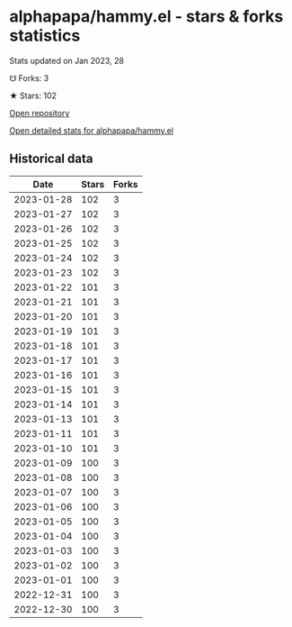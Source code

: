# alphapapa/hammy.el - stars & forks statistics

Stats updated on Jan 2023, 28

☋ Forks: 3

★ Stars: 102

[Open repository](https://github.com/alphapapa/hammy.el)

[Open detailed stats for alphapapa/hammy.el](https://reviewgithub.com/rep/alphapapa/hammy.el)

## Historical data
| Date | Stars | Forks |
|------|-------|-------|
| 2023-01-28 | 102 | 3 | 
| 2023-01-27 | 102 | 3 | 
| 2023-01-26 | 102 | 3 | 
| 2023-01-25 | 102 | 3 | 
| 2023-01-24 | 102 | 3 | 
| 2023-01-23 | 102 | 3 | 
| 2023-01-22 | 101 | 3 | 
| 2023-01-21 | 101 | 3 | 
| 2023-01-20 | 101 | 3 | 
| 2023-01-19 | 101 | 3 | 
| 2023-01-18 | 101 | 3 | 
| 2023-01-17 | 101 | 3 | 
| 2023-01-16 | 101 | 3 | 
| 2023-01-15 | 101 | 3 | 
| 2023-01-14 | 101 | 3 | 
| 2023-01-13 | 101 | 3 | 
| 2023-01-11 | 101 | 3 | 
| 2023-01-10 | 101 | 3 | 
| 2023-01-09 | 100 | 3 | 
| 2023-01-08 | 100 | 3 | 
| 2023-01-07 | 100 | 3 | 
| 2023-01-06 | 100 | 3 | 
| 2023-01-05 | 100 | 3 | 
| 2023-01-04 | 100 | 3 | 
| 2023-01-03 | 100 | 3 | 
| 2023-01-02 | 100 | 3 | 
| 2023-01-01 | 100 | 3 | 
| 2022-12-31 | 100 | 3 | 
| 2022-12-30 | 100 | 3 | 

